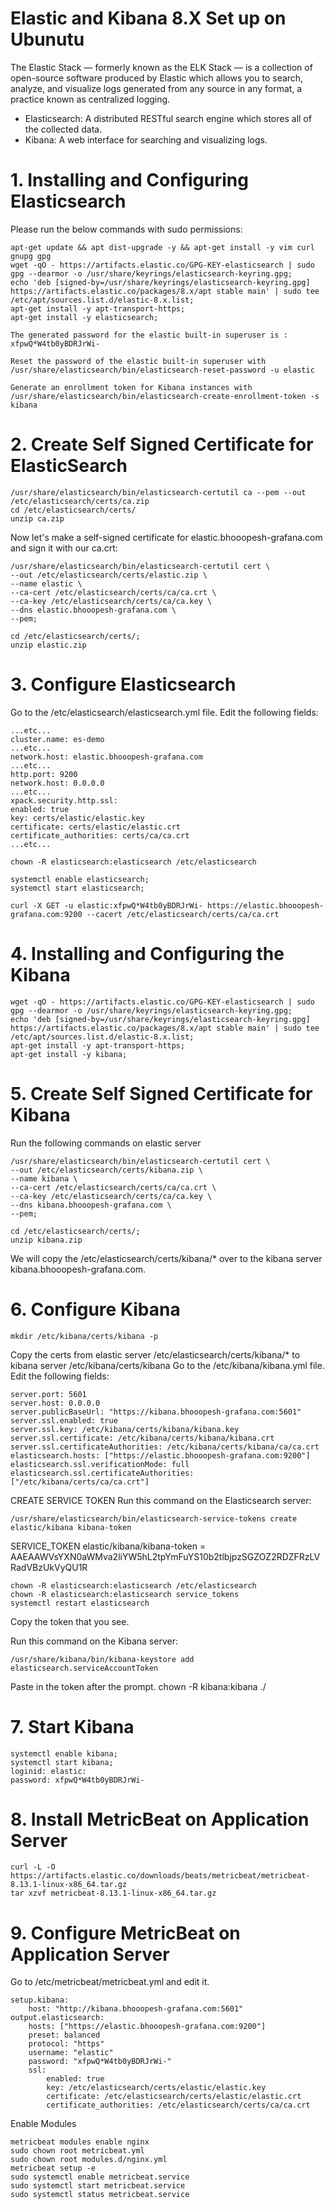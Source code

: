 
# Elastic and Kibana 8.X Set up on Ubunutu

The Elastic Stack — formerly known as the ELK Stack — is a collection of open-source software produced by Elastic which allows you to search, analyze, and visualize logs generated from any source in any format, a practice known as centralized logging. 

- Elasticsearch: A distributed RESTful search engine which stores all of the collected data.
- Kibana: A web interface for searching and visualizing logs.


# 1. Installing and Configuring Elasticsearch  

Please run the below commands with sudo permissions:  

    apt-get update && apt dist-upgrade -y && apt-get install -y vim curl gnupg gpg
    wget -qO - https://artifacts.elastic.co/GPG-KEY-elasticsearch | sudo gpg --dearmor -o /usr/share/keyrings/elasticsearch-keyring.gpg;
    echo 'deb [signed-by=/usr/share/keyrings/elasticsearch-keyring.gpg] https://artifacts.elastic.co/packages/8.x/apt stable main' | sudo tee /etc/apt/sources.list.d/elastic-8.x.list;
    apt-get install -y apt-transport-https;
    apt-get install -y elasticsearch;

    The generated password for the elastic built-in superuser is : xfpwQ*W4tb0yBDRJrWi-

    Reset the password of the elastic built-in superuser with
    /usr/share/elasticsearch/bin/elasticsearch-reset-password -u elastic

    Generate an enrollment token for Kibana instances with
    /usr/share/elasticsearch/bin/elasticsearch-create-enrollment-token -s kibana


# 2. Create Self Signed Certificate for ElasticSearch  

    /usr/share/elasticsearch/bin/elasticsearch-certutil ca --pem --out /etc/elasticsearch/certs/ca.zip  
    cd /etc/elasticsearch/certs/
    unzip ca.zip

Now let's make a self-signed certificate for elastic.bhooopesh-grafana.com and sign it with our ca.crt:  

    /usr/share/elasticsearch/bin/elasticsearch-certutil cert \
    --out /etc/elasticsearch/certs/elastic.zip \
    --name elastic \
    --ca-cert /etc/elasticsearch/certs/ca/ca.crt \
    --ca-key /etc/elasticsearch/certs/ca/ca.key \
    --dns elastic.bhooopesh-grafana.com \
    --pem;

    cd /etc/elasticsearch/certs/;
    unzip elastic.zip

# 3. Configure Elasticsearch  

Go to the /etc/elasticsearch/elasticsearch.yml file. Edit the following fields:

    ...etc...
    cluster.name: es-demo
    ...etc...
    network.host: elastic.bhooopesh-grafana.com
    ...etc...
    http.port: 9200
    network.host: 0.0.0.0
    ...etc...
    xpack.security.http.ssl:
    enabled: true
    key: certs/elastic/elastic.key
    certificate: certs/elastic/elastic.crt
    certificate_authorities: certs/ca/ca.crt
    ...etc...

    chown -R elasticsearch:elasticsearch /etc/elasticsearch

    systemctl enable elasticsearch;
    systemctl start elasticsearch;

    curl -X GET -u elastic:xfpwQ*W4tb0yBDRJrWi- https://elastic.bhooopesh-grafana.com:9200 --cacert /etc/elasticsearch/certs/ca/ca.crt

# 4. Installing and Configuring the Kibana   

    wget -qO - https://artifacts.elastic.co/GPG-KEY-elasticsearch | sudo gpg --dearmor -o /usr/share/keyrings/elasticsearch-keyring.gpg;
    echo 'deb [signed-by=/usr/share/keyrings/elasticsearch-keyring.gpg] https://artifacts.elastic.co/packages/8.x/apt stable main' | sudo tee /etc/apt/sources.list.d/elastic-8.x.list;
    apt-get install -y apt-transport-https;
    apt-get install -y kibana;

# 5. Create Self Signed Certificate for Kibana 

Run the following commands on elastic server

    /usr/share/elasticsearch/bin/elasticsearch-certutil cert \
    --out /etc/elasticsearch/certs/kibana.zip \
    --name kibana \
    --ca-cert /etc/elasticsearch/certs/ca/ca.crt \
    --ca-key /etc/elasticsearch/certs/ca/ca.key \
    --dns kibana.bhooopesh-grafana.com \
    --pem;

    cd /etc/elasticsearch/certs/;
    unzip kibana.zip

We will copy the /etc/elasticsearch/certs/kibana/* over to the kibana server kibana.bhooopesh-grafana.com.

# 6. Configure Kibana

    mkdir /etc/kibana/certs/kibana -p

Copy the certs from elastic server /etc/elasticsearch/certs/kibana/* to kibana server /etc/kibana/certs/kibana
Go to the /etc/kibana/kibana.yml file. Edit the following fields:

    server.port: 5601
    server.host: 0.0.0.0
    server.publicBaseUrl: "https://kibana.bhooopesh-grafana.com:5601"
    server.ssl.enabled: true
    server.ssl.key: /etc/kibana/certs/kibana/kibana.key
    server.ssl.certificate: /etc/kibana/certs/kibana/kibana.crt
    server.ssl.certificateAuthorities: /etc/kibana/certs/kibana/ca/ca.crt
    elasticsearch.hosts: ["https://elastic.bhooopesh-grafana.com:9200"]
    elasticsearch.ssl.verificationMode: full
    elasticsearch.ssl.certificateAuthorities: ["/etc/kibana/certs/ca/ca.crt"]

CREATE SERVICE TOKEN
Run this command on the Elasticsearch server:  

    /usr/share/elasticsearch/bin/elasticsearch-service-tokens create elastic/kibana kibana-token 

SERVICE_TOKEN elastic/kibana/kibana-token = AAEAAWVsYXN0aWMva2liYW5hL2tpYmFuYS10b2tlbjpzSGZOZ2RDZFRzLVRadVBzUkVyQU1R

    chown -R elasticsearch:elasticsearch /etc/elasticsearch
    chown -R elasticsearch:elasticsearch service_tokens
    systemctl restart elasticsearch

Copy the token that you see.

Run this command on the Kibana server:  

    /usr/share/kibana/bin/kibana-keystore add elasticsearch.serviceAccountToken

Paste in the token after the prompt.
    chown -R kibana:kibana ./

# 7. Start Kibana

    systemctl enable kibana;
    systemctl start kibana;
    loginid: elastic:
    password: xfpwQ*W4tb0yBDRJrWi-

# 8. Install MetricBeat on Application Server

    curl -L -O https://artifacts.elastic.co/downloads/beats/metricbeat/metricbeat-8.13.1-linux-x86_64.tar.gz
    tar xzvf metricbeat-8.13.1-linux-x86_64.tar.gz

# 9. Configure MetricBeat on Application Server

Go to /etc/metricbeat/metricbeat.yml and edit it.  

    setup.kibana:
        host: "http://kibana.bhooopesh-grafana.com:5601"
    output.elasticsearch:
        hosts: ["https://elastic.bhooopesh-grafana.com:9200"]
        preset: balanced
        protocol: "https"
        username: "elastic"
        password: "xfpwQ*W4tb0yBDRJrWi-"
        ssl:
            enabled: true
            key: /etc/elasticsearch/certs/elastic/elastic.key
            certificate: /etc/elasticsearch/certs/elastic/elastic.crt
            certificate_authorities: /etc/elasticsearch/certs/ca/ca.crt

Enable Modules  

    metricbeat modules enable nginx
    sudo chown root metricbeat.yml 
    sudo chown root modules.d/nginx.yml 
    metricbeat setup -e
    sudo systemctl enable metricbeat.service
    sudo systemctl start metricbeat.service
    sudo systemctl status metricbeat.service